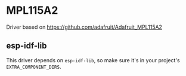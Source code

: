 # MPL115A2

Driver based on https://github.com/adafruit/Adafruit_MPL115A2

## esp-idf-lib

This driver depends on `esp-idf-lib`, so make sure it's in your project's `EXTRA_COMPONENT_DIRS`.
